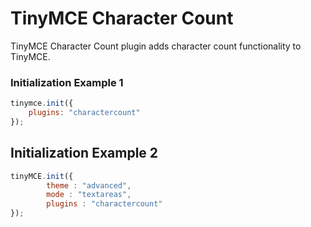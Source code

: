 # TinyMCE Character Count
TinyMCE Character Count plugin adds character count functionality to TinyMCE.

### Initialization Example 1

```javascript
tinymce.init({
    plugins: "charactercount"
});
```

## Initialization Example 2

```javascript
tinyMCE.init({
        theme : "advanced",
        mode : "textareas",
        plugins : "charactercount"
});
```
